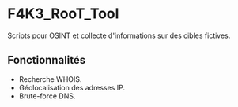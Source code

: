 # F4K3_RooT_Tool

Scripts pour OSINT et collecte d'informations sur des cibles fictives.

## Fonctionnalités
- Recherche WHOIS.
- Géolocalisation des adresses IP.
- Brute-force DNS.
